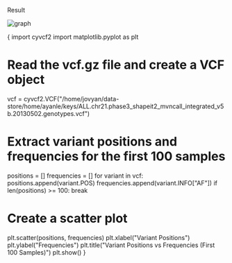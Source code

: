 Result 


![graph](https://github.com/AyanleN/KEYS2023/assets/111706166/6b4a1a3d-554e-4a3a-a1dd-6dc28435c62e)

{ import cyvcf2
import matplotlib.pyplot as plt

# Read the vcf.gz file and create a VCF object
vcf = cyvcf2.VCF("/home/jovyan/data-store/home/ayanle/keys/ALL.chr21.phase3_shapeit2_mvncall_integrated_v5b.20130502.genotypes.vcf")

# Extract variant positions and frequencies for the first 100 samples
positions = []
frequencies = []
for variant in vcf:
    positions.append(variant.POS)
    frequencies.append(variant.INFO["AF"])
    if len(positions) >= 100:
        break

# Create a scatter plot
plt.scatter(positions, frequencies)
plt.xlabel("Variant Positions")
plt.ylabel("Frequencies")
plt.title("Variant Positions vs Frequencies (First 100 Samples)")
plt.show() }

